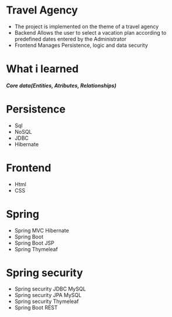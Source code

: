 # Travel Agency
* The project is implemented on the theme of a travel agency
* Backend Allows the user to select a vacation plan according to predefined dates entered by the Administrator
* Frontend Manages Persistence, logic and data security

# What i learned
##### Core data(Entities, Atributes, Relationships)

# Persistence
* Sql
* NoSQL
* JDBC
* Hibernate

# Frontend
* Html
* CSS

# Spring
* Spring MVC Hibernate
* Spring Boot
* Spring Boot JSP
* Spring Thymeleaf

# Spring security
* Spring security JDBC MySQL
* Spring security JPA MySQL
* Spring security Thymeleaf
* Spring Boot REST
